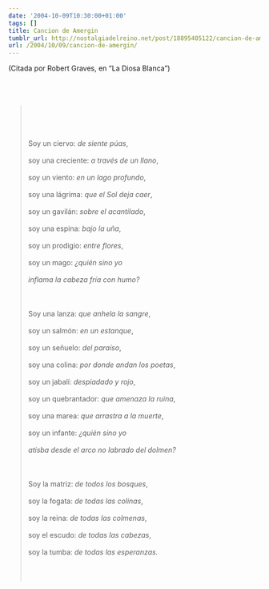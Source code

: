 ```yaml
---
date: '2004-10-09T10:30:00+01:00'
tags: []
title: Cancion de Amergin
tumblr_url: http://nostalgiadelreino.net/post/18895405122/cancion-de-amergin
url: /2004/10/09/cancion-de-amergin/
---
```


<p>(Citada por Robert Graves, en &ldquo;La Diosa Blanca&rdquo;)<br/><br/><br/><br/></p><blockquote><br/><br/><br/><br/>Soy un ciervo: <em>de siente púas</em>,<br/><br/>soy una creciente: <em>a través de un llano</em>,<br/><br/>soy un viento: <em>en un lago profundo</em>,<br/><br/>soy una lágrima: <em>que el Sol deja caer</em>,<br/><br/>soy un gavilán: <em>sobre el acantilado</em>,<br/><br/>soy una espina: <em>bajo la uña</em>,<br/><br/>soy un prodigio: <em>entre flores</em>,<br/><br/>soy un mago: <em>¿quién sino yo<br/><br/>inflama la cabeza fría con humo?</em><br/><br/><br/><br/>Soy una lanza: <em>que anhela la sangre</em>,<br/><br/>soy un salmón: <em>en un estanque</em>,<br/><br/>soy un señuelo: <em>del paraíso</em>,<br/><br/>soy una colina: <em>por donde andan los poetas</em>,<br/><br/>soy un jabalí: <em>despiadado y rojo</em>,<br/><br/>soy un quebrantador: <em>que amenaza la ruina</em>,<br/><br/>soy una marea: <em>que arrastra a la muerte</em>,<br/><br/>soy un infante: <em>¿quién sino yo<br/><br/>atisba desde el arco no labrado del dolmen?</em><br/><br/><br/><br/>Soy la matriz: <em>de todos los bosques</em>,<br/><br/>soy la fogata: <em>de todas las colinas</em>,<br/><br/>soy la reina: <em>de todas las colmenas</em>,<br/><br/>soy el escudo: <em>de todas las cabezas</em>,<br/><br/>soy la tumba: <em>de todas las esperanzas.</em><br/><br/><br/><br/></blockquote><br/><br/><br/><br/><div class="blogger-post-footer"><img width="1" height="1" src="https://blogger.googleusercontent.com/tracker/1180118427259117074-2966061911610749811?l=nostalgiadelreino.blogspot.com" alt=""/></div>
